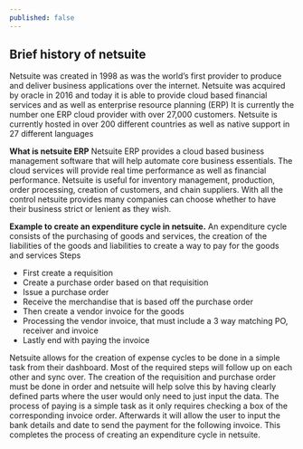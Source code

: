 ```yaml
---
published: false
---
```

## Brief history of netsuite

Netsuite was created in 1998 as was the world’s first provider to produce and deliver business applications over the internet.  Netsuite was acquired by oracle in 2016 and today it is able to provide cloud based financial services and as well as enterprise resource planning (ERP) It is currently the number one ERP cloud provider with over 27,000 customers. Netsuite is currently hosted in over 200 different countries as well as native support in 27 different languages

**What is netsuite ERP**
Netsuite ERP provides a cloud based business management software that will help automate core business essentials. The cloud services will provide real time performance as well as financial performance. Netsuite is useful for inventory management, production, order processing, creation of customers, and chain suppliers. With all the control netsuite provides many companies can choose whether to have their business strict or lenient as they wish.

**Example to create an expenditure cycle in netsuite.**
An expenditure cycle consists of the purchasing of goods and services, the creation of the liabilities of the goods and liabilities to create a way to pay for the goods and services
Steps
- First create a requisition 
- Create a purchase order based on that requisition 
- Issue a purchase order
- Receive the merchandise that is based off the purchase order
- Then create a vendor invoice for the goods
- Processing the vendor invoice, that must include a 3 way matching PO, receiver and invoice 
- Lastly end with paying the invoice 

Netsuite allows for the creation of expense cycles to be done in a simple task from their dashboard. Most of the required steps will follow up on each other and sync over. The creation of the requisition and purchase order must be done in order and netsuite will help solve this by having clearly defined parts where the user would only need to just input the data. The process of paying is a simple task as it only requires checking a box of the corresponding invoice order. Afterwards it will allow the user to input the bank details and date to send the payment for the following invoice. This completes the process of creating an expenditure cycle in netsuite.

